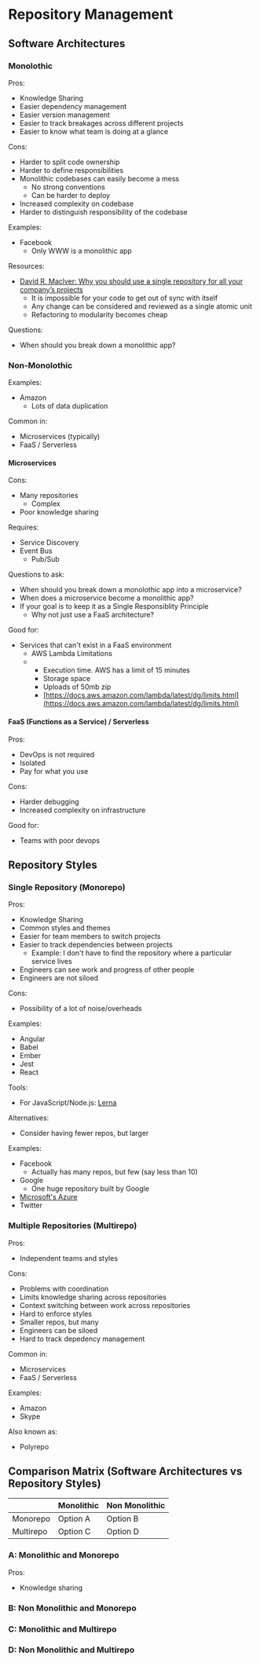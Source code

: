 # Repository Management

## Software Architectures

### Monolothic

Pros:

* Knowledge Sharing
* Easier dependency management
* Easier version management
* Easier to track breakages across different projects
* Easier to know what team is doing at a glance

Cons:

* Harder to split code ownership
* Harder to define responsibilities
* Monolithic codebases can easily become a mess
  * No strong conventions
  * Can be harder to deploy
* Increased complexity on codebase
* Harder to distinguish responsibility of the codebase

Examples:

* Facebook
  * Only WWW is a monolithic app

Resources:

* [David R. Maclver: Why you should use a single repository for all your company’s projects](https://www.drmaciver.com/2016/10/why-you-should-use-a-single-repository-for-all-your-companys-projects/)
  * It is impossible for your code to get out of sync with itself
  * Any change can be considered and reviewed as a single atomic unit
  * Refactoring to modularity becomes cheap

Questions:

* When should you break down a monolithic app?

### Non-Monolothic

Examples:

* Amazon
  * Lots of data duplication

Common in:

* Microservices \(typically\)
* FaaS / Serverless

#### Microservices

Cons:

* Many repositories
  * Complex
* Poor knowledge sharing

Requires:

* Service Discovery
* Event Bus
  * Pub/Sub

Questions to ask:

* When should you break down a monolothic app into a microservice?
* When does a microservice become a monolithic app?
* If your goal is to keep it as a Single Responsiblity Principle
  * Why not just use a FaaS architecture?

Good for:

* Services that can't exist in a FaaS environment
  * AWS Lambda Limitations
  * * Execution time. AWS has a limit of 15 minutes
    * Storage space
    * Uploads of 50mb zip
    * [https://docs.aws.amazon.com/lambda/latest/dg/limits.html](https://docs.aws.amazon.com/lambda/latest/dg/limits.html)

#### FaaS \(Functions as a Service\) / Serverless

Pros:

* DevOps is not required
* Isolated
* Pay for what you use

Cons:

* Harder debugging
* Increased complexity on infrastructure

Good for:

* Teams with poor devops

## Repository Styles

### Single Repository \(Monorepo\)

Pros:

* Knowledge Sharing
* Common styles and themes
* Easier for team members to switch projects
* Easier to track dependencies between projects
  * Example: I don't have to find the repository where a particular service lives
* Engineers can see work and progress of other people
* Engineers are not siloed

Cons:

* Possibility of a lot of noise/overheads

Examples:

* Angular
* Babel
* Ember
* Jest
* React

Tools:

* For JavaScript/Node.js: [Lerna](https://github.com/lerna/lerna)

Alternatives:

* Consider having fewer repos, but larger

Examples:

* Facebook
  * Actually has many repos, but few \(say less than 10\)
* Google
  * One huge repository built by Google
* [Microsoft's Azure](https://docs.microsoft.com/en-us/azure/devops/learn/devops-at-microsoft/use-git-microsoft)
* Twitter

### Multiple Repositories \(Multirepo\)

Pros:

* Independent teams and styles

Cons:

* Problems with coordination
* Limits knowledge sharing across repositories
* Context switching between work across repositories
* Hard to enforce styles
* Smaller repos, but many
* Engineers can be siloed
* Hard to track depedency management

Common in:

* Microservices
* FaaS / Serverless

Examples:

* Amazon
* Skype

Also known as:

* Polyrepo

## Comparison Matrix \(Software Architectures vs Repository Styles\)

|  | Monolithic | Non Monolithic |
| :--- | :--- | :--- |
| Monorepo | Option A | Option B |
| Multirepo | Option C | Option D |

### A: Monolithic and Monorepo

Pros:

* Knowledge sharing

### B: Non Monolithic and Monorepo

### C: Monolithic and Multirepo

### D: Non Monolithic and Multirepo

